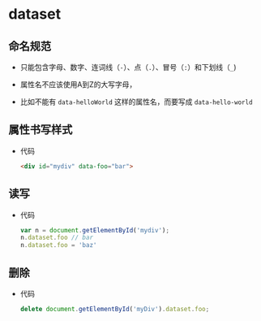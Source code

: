 # dataset

## 命名规范

- 只能包含字母、数字、连词线（`-`）、点（`.`）、冒号（`:`）和下划线（`_`)

- 属性名不应该使用A到Z的大写字母，

- 比如不能有 `data-helloWorld` 这样的属性名，而要写成 `data-hello-world`

## 属性书写样式

- 代码

    ```html
    <div id="mydiv" data-foo="bar">
    ```

## 读写

- 代码

    ```js
    var n = document.getElementById('mydiv');
    n.dataset.foo // bar
    n.dataset.foo = 'baz'
    ```

## 删除

- 代码

    ```js
    delete document.getElementById('myDiv').dataset.foo;
    ```
